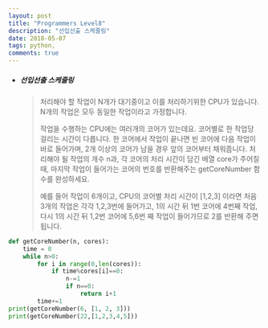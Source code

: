 ```yaml
---
layout: post
title: "Programmers Level8"
description: "선입선출 스케줄링"
date: 2018-05-07
tags: python,
comments: true
---
```




- ##### 선입선출 스케줄링

  > 처리해야 할 작업이 N개가 대기중이고 이를 처리하기위한 CPU가 있습니다. N개의 작업은 모두 동일한 작업이라고 가정합니다.
  >
  > 작업을 수행하는 CPU에는 여러개의 코어가 있는데요. 코어별로 한 작업당 걸리는 시간이 다릅니다. 한 코어에서 작업이 끝나면 빈 코어에 다음 작업이 바로 들어가며, 2개 이상의 코어가 남을 경우 앞의 코어부터 채워줍니다. 처리해야 될 작업의 개수 n과, 각 코어의 처리 시간이 담긴 배열 core가 주어질 때, 마지막 작업이 들어가는 코어의 번호를 반환해주는 getCoreNumber 함수를 완성하세요.
  >
  > 예를 들어 작업이 6개이고, CPU의 코어별 처리 시간이 [1,2,3] 이라면 처음 3개의 작업은 각각 1,2,3번에 들어가고, 1의 시간 뒤 1번 코어에 4번째 작업, 다시 1의 시간 뒤 1,2번 코어에 5,6번 째 작업이 들어가므로 2를 반환해 주면 됩니다.

  

```python
def getCoreNumber(n, cores):
    time = 0
    while n>0:
        for i in range(0,len(cores)):
            if time%cores[i]==0: 
                n-=1
                if n==0:
                    return i+1
        time+=1
print(getCoreNumber(6, [1, 2, 3]))
print(getCoreNumber(22,[1,2,3,4,5]))
```



